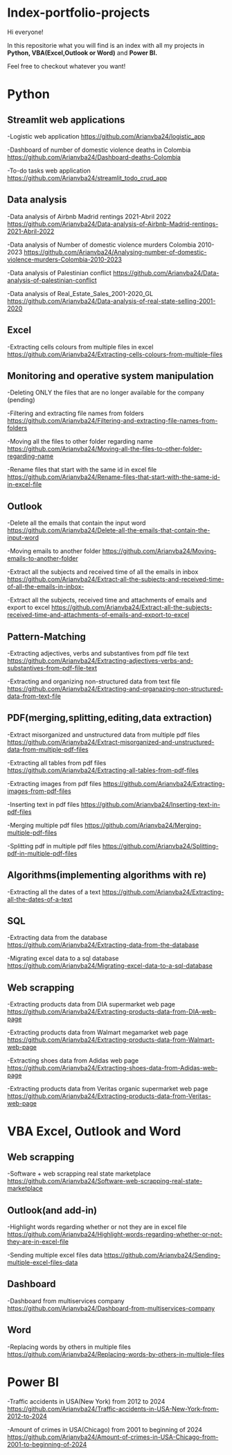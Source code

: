 # Index-portfolio-projects

Hi everyone!

In this repositorie what you will find is an index with all my projects in **Python, VBA(Excel,Outlook or Word)** and **Power BI.**

Feel free to checkout whatever you want!

# Python
## Streamlit web applications

-Logistic web application
https://github.com/Arianvba24/logistic_app

-Dashboard of number of domestic violence deaths in Colombia
https://github.com/Arianvba24/Dashboard-deaths-Colombia

-To-do tasks web application
https://github.com/Arianvba24/streamlit_todo_crud_app
## Data analysis
-Data analysis of Airbnb Madrid rentings 2021-Abril 2022
https://github.com/Arianvba24/Data-analysis-of-Airbnb-Madrid-rentings-2021-Abril-2022

-Data analysis of Number of domestic violence murders Colombia 2010-2023
https://github.com/Arianvba24/Analysing-number-of-domestic-violence-murders-Colombia-2010-2023

-Data analysis of Palestinian conflict
https://github.com/Arianvba24/Data-analysis-of-palestinian-conflict

-Data analysis of Real_Estate_Sales_2001-2020_GL
https://github.com/Arianvba24/Data-analysis-of-real-state-selling-2001-2020

## Excel
-Extracting cells colours from multiple files in excel
https://github.com/Arianvba24/Extracting-cells-colours-from-multiple-files

## Monitoring and operative system manipulation
-Deleting ONLY the files that are no longer available for the company
(pending)

-Filtering and extracting file names from folders
https://github.com/Arianvba24/Filtering-and-extracting-file-names-from-folders

-Moving all the files to other folder regarding name
https://github.com/Arianvba24/Moving-all-the-files-to-other-folder-regarding-name

-Rename files that start with the same id in excel file
https://github.com/Arianvba24/Rename-files-that-start-with-the-same-id-in-excel-file

## Outlook
-Delete all the emails that contain the input word
https://github.com/Arianvba24/Delete-all-the-emails-that-contain-the-input-word

-Moving emails to another folder
https://github.com/Arianvba24/Moving-emails-to-another-folder

-Extract all the subjects and received time of all the emails in inbox
https://github.com/Arianvba24/Extract-all-the-subjects-and-received-time-of-all-the-emails-in-inbox-

-Extract all the subjects, received time and attachments of emails and export to excel
https://github.com/Arianvba24/Extract-all-the-subjects-received-time-and-attachments-of-emails-and-export-to-excel

## Pattern-Matching
-Extracting adjectives, verbs and substantives from pdf file text
https://github.com/Arianvba24/Extracting-adjectives-verbs-and-substantives-from-pdf-file-text

-Extracting and organizing non-structured data from text file
https://github.com/Arianvba24/Extracting-and-organazing-non-structured-data-from-text-file

## PDF(merging,splitting,editing,data extraction)
-Extract misorganized and unstructured data from multiple pdf files
https://github.com/Arianvba24/Extract-misorganized-and-unstructured-data-from-multiple-pdf-files

-Extracting all tables from pdf files
https://github.com/Arianvba24/Extracting-all-tables-from-pdf-files

-Extracting images from pdf files
https://github.com/Arianvba24/Extracting-images-from-pdf-files

-Inserting text in pdf files
https://github.com/Arianvba24/Inserting-text-in-pdf-files

-Merging multiple pdf files
https://github.com/Arianvba24/Merging-multiple-pdf-files

-Splitting pdf in multiple pdf files
https://github.com/Arianvba24/Splitting-pdf-in-multiple-pdf-files

## Algorithms(implementing algorithms with re)
-Extracting all the dates of a text
https://github.com/Arianvba24/Extracting-all-the-dates-of-a-text

## SQL

-Extracting data from the database
https://github.com/Arianvba24/Extracting-data-from-the-database

-Migrating excel data to a sql database
https://github.com/Arianvba24/Migrating-excel-data-to-a-sql-database

## Web scrapping
-Extracting products data from DIA supermarket web page
https://github.com/Arianvba24/Extracting-products-data-from-DIA-web-page

-Extracting products data from Walmart megamarket web page
https://github.com/Arianvba24/Extracting-products-data-from-Walmart-web-page

-Extracting shoes data from Adidas web page
https://github.com/Arianvba24/Extracting-shoes-data-from-Adidas-web-page

-Extracting products data from Veritas organic supermarket web page
https://github.com/Arianvba24/Extracting-products-data-from-Veritas-web-page

# VBA Excel, Outlook and Word
## Web scrapping
-Software + web scrapping real state marketplace
https://github.com/Arianvba24/Software-web-scrapping-real-state-marketplace
## Outlook(and add-in)
-Highlight words regarding whether or not they are in excel file
https://github.com/Arianvba24/Highlight-words-regarding-whether-or-not-they-are-in-excel-file

-Sending multiple excel files data
https://github.com/Arianvba24/Sending-multiple-excel-files-data
## Dashboard
-Dashboard from multiservices company
https://github.com/Arianvba24/Dashboard-from-multiservices-company

## Word
-Replacing words by others in multiple files
https://github.com/Arianvba24/Replacing-words-by-others-in-multiple-files


# Power BI
-Traffic accidents in USA(New York) from 2012 to 2024
https://github.com/Arianvba24/Traffic-accidents-in-USA-New-York-from-2012-to-2024

-Amount of crimes in USA(Chicago) from 2001 to beginning of 2024
https://github.com/Arianvba24/Amount-of-crimes-in-USA-Chicago-from-2001-to-beginning-of-2024






















































